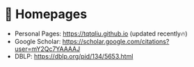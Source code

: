 # 📎 Homepages
- Personal Pages: https://tqtqliu.github.io (updated recently🔥)
- Google Scholar: https://scholar.google.com/citations?user=mY2Qc7YAAAAJ
- DBLP: https://dblp.org/pid/134/5653.html